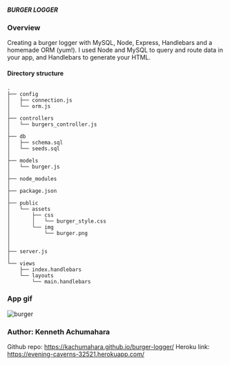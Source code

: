 ##### BURGER LOGGER

### Overview
Creating a burger logger with MySQL, Node, Express, Handlebars and a homemade ORM (yum!). I used Node and MySQL to query and route data in your app, and Handlebars to generate your HTML.

#### Directory structure

```
.
├── config
│   ├── connection.js
│   └── orm.js
│ 
├── controllers
│   └── burgers_controller.js
│
├── db
│   ├── schema.sql
│   └── seeds.sql
│
├── models
│   └── burger.js
│ 
├── node_modules
│ 
├── package.json
│
├── public
│   └── assets
│       ├── css
│       │   └── burger_style.css
│       └── img
│           └── burger.png
│   
│
├── server.js
│
└── views
    ├── index.handlebars
    └── layouts
        └── main.handlebars
```

### App gif

![burger](https://user-images.githubusercontent.com/42631863/76908280-86c0f680-6865-11ea-94ec-b9bb6c73f1bc.jpg)

### Author: Kenneth Achumahara
Github repo: https://kachumahara.github.io/burger-logger/
Heroku link: https://evening-caverns-32521.herokuapp.com/ 

